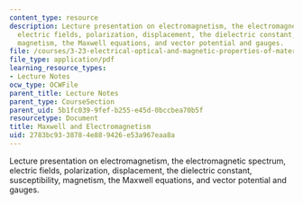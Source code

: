 ```yaml
---
content_type: resource
description: Lecture presentation on electromagnetism, the electromagnetic spectrum,
  electric fields, polarization, displacement, the dielectric constant, susceptibility,
  magnetism, the Maxwell equations, and vector potential and gauges.
file: /courses/3-23-electrical-optical-and-magnetic-properties-of-materials-fall-2007/2783bc9338784e889426e53a967eaa8a_clean16.pdf
file_type: application/pdf
learning_resource_types:
- Lecture Notes
ocw_type: OCWFile
parent_title: Lecture Notes
parent_type: CourseSection
parent_uid: 5b1fc039-9fef-b255-e45d-0bccbea70b5f
resourcetype: Document
title: Maxwell and Electromagnetism
uid: 2783bc93-3878-4e88-9426-e53a967eaa8a
---
```

Lecture presentation on electromagnetism, the electromagnetic spectrum, electric fields, polarization, displacement, the dielectric constant, susceptibility, magnetism, the Maxwell equations, and vector potential and gauges.

